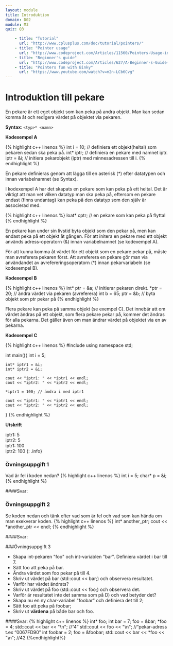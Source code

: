 ```yaml
---
layout: module
title: Introduktion
domain: D02
module: M3
quiz: Q3

    - title: "Tutorial"
      url: "http://www.cplusplus.com/doc/tutorial/pointers/"
	- title: "Pointer usage"
      url: "http://www.codeproject.com/Articles/11560/Pointers-Usage-in-C-Beginners-to-Advanced#2"
	- title: "Beginner's guide"
      url: "http://www.codeproject.com/Articles/627/A-Beginner-s-Guide-to-Pointers"
	- title: "Pointers fun with Binky"
      url: "https://www.youtube.com/watch?v=m2n-LCb6Cvg"
---
```


# Introduktion till pekare

En pekare är ett eget objekt som kan peka på andra objekt.
Man kan sedan komma åt och redigera värdet på objektet via pekaren.

__Syntax__: 
`<typ>* <namn>`

__Kodexempel A__

{% highlight c++ linenos %}
int i = 10;	// definiera ett objekt(heltal) som pekaren sedan ska peka på.
int* iptr;	// definiera en pekare med namnet iptr.
iptr = &i;	// initiera pekarobjekt (iptr) med minnesadressen till i.
{% endhighlight %}

En pekare definieras genom att lägga till en asterisk (*) efter datatypen och innan variabelnamnet (se Syntax).

I kodexempel A har det skapats en pekare som kan peka på ett heltal. Det är viktigt att man vet vilken datatyp man ska peka på, eftersom en pekare endast (finns undantag) kan peka på den datatyp som den själv är associerad med.
	
{% highlight c++ linenos %}
loat* cptr;    // en pekare som kan peka på flyttal
{% endhighlight %}

En pekare kan under sin livstid byta objekt som den pekar på, men kan endast peka på ett objekt åt gången.
För att initera en pekare med ett objekt används adress-operatorn (&) innan variabelnamnet (se kodexempel A).

För att kunna komma åt värdet för ett objekt som en pekare pekar på, måste man avreferera pekaren först.
Att avreferera en pekare gör man via användandet av avrefereringsoperatorn (*) innan pekarvariabeln (se kodexempel B).

__Kodexempel B__

{% highlight c++ linenos %}
int* ptr = &a;  // initierar pekaren direkt. 
*ptr = 20;      // ändra värdet via pekaren (avreferera) 
int b = 65;
ptr = &b;       // byta objekt som ptr pekar på
{% endhighlight %}

Flera pekare kan peka på samma objekt (se exempel C). 
Det innebär att om värdet ändras på ett objekt, som flera pekare pekar på, kommer det ändras för alla pekarna. 
Det gäller även om man ändrar värdet på objektet via en av pekarna.

__Kodexempel C__

{% highlight c++ linenos %}
#include <iostream>
using namespace std;
 
int main(){
    int i = 5;
     
    int* iptr1 = &i;
    int* iptr2 = &i;
     
    cout << "iptr1: " << *iptr1 << endl;
    cout << "iptr2: " << *iptr2 << endl;
     
    *iptr1 = 100; // ändra i med iptr1
     
    cout << "iptr1: " << *iptr1 << endl;
    cout << "iptr2: " << *iptr2 << endl;
}
{% endhighlight %}

__Utskrift__

iptr1: 5  
iptr2: 5  
iptr1: 100  
iptr2: 100
{: .info}


### Övningsuppgift 1
Vad är fel i koden nedan?
{% highlight c++ linenos %}
int i = 5;
char* p = &i;
{% endhighlight %}

####Svar:

### Övningsuppgift 2
Se koden nedan och tänk efter vad som är fel och vad som kan hända om man exekverar koden.
{% highlight c++ linenos %}
int* another_ptr;
cout << *another_ptr << endl;
{% endhighlight %}

####Svar:

###Övningsuppgift 3
* Skapa int-pekaren "foo" och int-variablen "bar". Definiera värdet i bar till 7.
* Sätt foo att peka på bar.
* Ändra värdet som foo pekar på till 4.
* Skriv ut värdet på bar (std::cout << bar;) och observera resultatet.
* Varför har värdet ändrats?
* Skriv ut värdet på foo (std::cout << foo;) och observera det.
* Varför är resultatet inte det samma som på D) och vad betyder det?
* Skapa nu en ny char-variabel "foobar" och definiera det till 2;
* Sätt foo att peka på foobar;
* Skriv ut __värdena__ på både bar och foo.

####Svar:
{% highlight c++ linenos %}
int* foo;
int bar = 7;
foo = &bar;
*foo = 4;
std::cout << bar << "\n"; //”4”
std::cout << foo << "\n"; //”pekar-adress t.ex “0067FD90”
int foobar = 2;
foo = &foobar;
std::cout << bar << *foo << "\n"; //42
{%endhighlight%}
